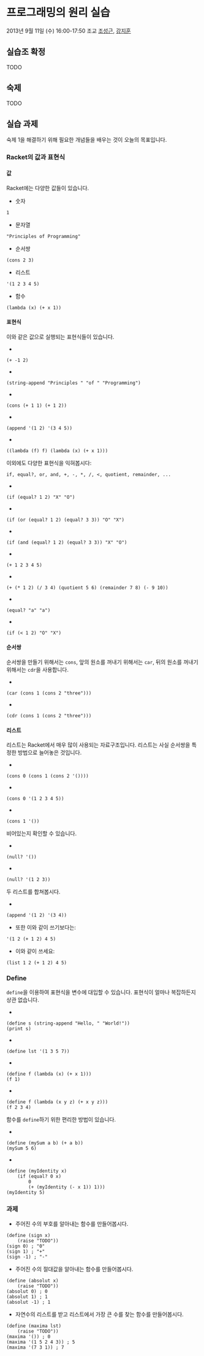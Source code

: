 # 프로그래밍의 원리 실습 #

2013년 9월 11일 (수) 16:00-17:50
조교 [조성근](http://ropas.snu.ac.kr/~skcho),
[강지훈](http://ropas.snu.ac.kr/~jhkang)

## 실습조 확정 ##

TODO

## 숙제 ##

TODO

## 실습 과제 ##

숙제 1을 해결하기 위해 필요한 개념들을 배우는 것이 오늘의 목표입니다.

### Racket의 값과 표현식 ###

#### 값 ####

Racket에는 다양한 값들이 있습니다.

* 숫자
```racket
1
```

* 문자열
```racket
"Principles of Programming"
```

* 순서쌍
```racket
(cons 2 3)
```

* 리스트
```racket
'(1 2 3 4 5)
```

* 함수
```racket
(lambda (x) (+ x 1))
```

#### 표현식 ####

이와 같은 값으로 실행되는 표현식들이 있습니다.

*
```racket
(+ -1 2)
```

*
```racket
(string-append "Principles " "of " "Programming")
```

*
```racket
(cons (+ 1 1) (+ 1 2))
```

*
```racket
(append '(1 2) '(3 4 5))
```

*
```racket
((lambda (f) f) (lambda (x) (+ x 1)))
```

이외에도 다양한 표현식을 익혀봅시다:
```racket
if, equal?, or, and, +, -, *, /, <, quotient, remainder, ...
```

*
```racket
(if (equal? 1 2) "X" "O")
```

*
```racket
(if (or (equal? 1 2) (equal? 3 3)) "O" "X")
```

*
```racket
(if (and (equal? 1 2) (equal? 3 3)) "X" "O")
```

*
```racket
(+ 1 2 3 4 5)
```

*
```racket
(+ (* 1 2) (/ 3 4) (quotient 5 6) (remainder 7 8) (- 9 10))
```

*
```racket
(equal? "a" "a")
```

*
```racket
(if (< 1 2) "O" "X")
```

#### 순서쌍 ####

순서쌍을 만들기 위해서는 ```cons```, 앞의 원소를 꺼내기 위해서는
```car```, 뒤의 원소를 꺼내기 위해서는 ```cdr```을 사용합니다.

*
```racket
(car (cons 1 (cons 2 "three")))
```

*
```racket
(cdr (cons 1 (cons 2 "three")))
```

#### 리스트 ####

리스트는 Racket에서 매우 많이 사용되는 자료구조입니다. 리스트는 사실
순서쌍을 특정한 방법으로 늘어놓은 것입니다.

*
```racket
(cons 0 (cons 1 (cons 2 '())))
```

*
```racket
(cons 0 '(1 2 3 4 5))
```

*
```racket
(cons 1 '())
```

비어있는지 확인할 수 있습니다.

*
```racket
(null? '())
```

*
```racket
(null? '(1 2 3))
```

두 리스트를 합쳐봅시다.

*
```racket
(append '(1 2) '(3 4))
```

* 또한 이와 같이 쓰기보다는:
```racket
'(1 2 (+ 1 2) 4 5)
```

* 이와 같이 쓰세요:
```racket
(list 1 2 (+ 1 2) 4 5)
```

### Define ###


```define```을 이용하여 표현식을 변수에 대입할 수 있습니다. 표현식이
얼마나 복잡하든지 상관 없습니다.

*
```racket
(define s (string-append "Hello, " "World!"))
(print s)
```

*
```racket
(define lst '(1 3 5 7))
```

*
```racket
(define f (lambda (x) (+ x 1)))
(f 1)
```

*
```racket
(define f (lambda (x y z) (+ x y z)))
(f 2 3 4)
```

함수를 ```define```하기 위한 편리한 방법이 있습니다.

*
```racket
(define (mySum a b) (+ a b))
(mySum 5 6)
```

*
```racket
(define (myIdentity x)
	(if (equal? 0 x)
		0
		(+ (myIdentity (- x 1)) 1)))
(myIdentity 5)
```

### 과제 ###

* 주어진 수의 부호를 알아내는 함수를 만들어봅시다.

```racket
(define (sign x)
    (raise "TODO"))
(sign 0) ; "0"
(sign 1) ; "+"
(sign -1) ; "-"
```

* 주어진 수의 절대값을 알아내는 함수를 만들어봅시다.

```racket
(define (absolut x)
    (raise "TODO"))
(absolut 0) ; 0
(absolut 1) ; 1
(absolut -1) ; 1
```

* 자연수의 리스트를 받고 리스트에서 가장 큰 수를 찾는 함수를 만들어봅시다.

```racket
(define (maxima lst)
    (raise "TODO"))
(maxima '()) ; 0
(maxima '(1 5 2 4 3)) ; 5
(maxima '(7 3 1)) ; 7
```
